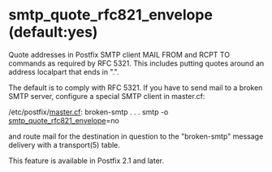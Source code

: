 # smtp_quote_rfc821_envelope (default:yes) 


Quote addresses in Postfix SMTP client MAIL FROM and RCPT TO commands
as required
by RFC 5321. This includes putting quotes around an address localpart
that ends in ".".



The default is to comply with RFC 5321. If you have to send mail to
a broken SMTP server, configure a special SMTP client in master.cf:




/etc/postfix/<a href="master.5.html">master.cf</a>:
    broken-smtp . . . smtp -o <a href="postconf.5.html#smtp_quote_rfc821_envelope">smtp_quote_rfc821_envelope</a>=no




and route mail for the destination in question to the "broken-smtp"
message delivery with a transport(5) table.



This feature is available in Postfix 2.1 and later.



